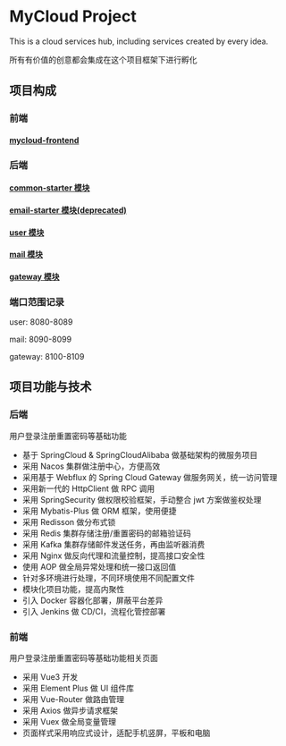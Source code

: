 # MyCloud Project 

This is a cloud services hub, including services created by every idea.

所有有价值的创意都会集成在这个项目框架下进行孵化

## 项目构成

### 前端

#### [mycloud-frontend](https://github.com/lookoutldz/mycloud-frontend)

### 后端

#### [common-starter 模块](./common-starter/README.md)
#### [email-starter 模块(deprecated)](./email-starter/README.md)
#### [user 模块](./user/README.md)
#### [mail 模块](./mail/README.md)
#### [gateway 模块](./gateway/README.md)

### 端口范围记录

user: 8080-8089

mail: 8090-8099

gateway: 8100-8109

## 项目功能与技术

### 后端

用户登录注册重置密码等基础功能

* 基于 SpringCloud & SpringCloudAlibaba 做基础架构的微服务项目
* 采用 Nacos 集群做注册中心，方便高效
* 采用基于 Webflux 的 Spring Cloud Gateway 做服务网关，统一访问管理
* 采用新一代的 HttpClient 做 RPC 调用
* 采用 SpringSecurity 做权限校验框架，手动整合 jwt 方案做鉴权处理
* 采用 Mybatis-Plus 做 ORM 框架，使用便捷
* 采用 Redisson 做分布式锁
* 采用 Redis 集群存储注册/重置密码的邮箱验证码
* 采用 Kafka 集群存储邮件发送任务，再由监听器消费
* 采用 Nginx 做反向代理和流量控制，提高接口安全性
* 使用 AOP 做全局异常处理和统一接口返回值
* 针对多环境进行处理，不同环境使用不同配置文件
* 模块化项目功能，提高内聚性
* 引入 Docker 容器化部署，屏蔽平台差异
* 引入 Jenkins 做 CD/CI，流程化管控部署


### 前端

用户登录注册重置密码等基础功能相关页面

* 采用 Vue3 开发
* 采用 Element Plus 做 UI 组件库
* 采用 Vue-Router 做路由管理
* 采用 Axios 做异步请求框架
* 采用 Vuex 做全局变量管理
* 页面样式采用响应式设计，适配手机竖屏，平板和电脑

